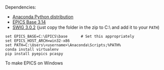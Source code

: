 Dependencies:

* [Anaconda Python distribution](https://store.continuum.io/cshop/anaconda/)
* [EPICS Base 3.14](http://www.aps.anl.gov/epics/base/R3-14/12.php)
* [SWIG 3.0.2](http://sourceforge.net/projects/swig/files/swigwin/swigwin-3.0.2/) (just copy the folder in the zip to C:\ and add it to your `PATH`)

```
set EPICS_BASE=C:\EPICS\base      # Set this appropriately
set EPICS_HOST_ARCH=win32-x86
set PATH=C:\Users\<username>\Anaconda\Scripts;%PATH%
conda install virtualenv
pip install pyepics pcaspy
```

To make EPICS on Windows
